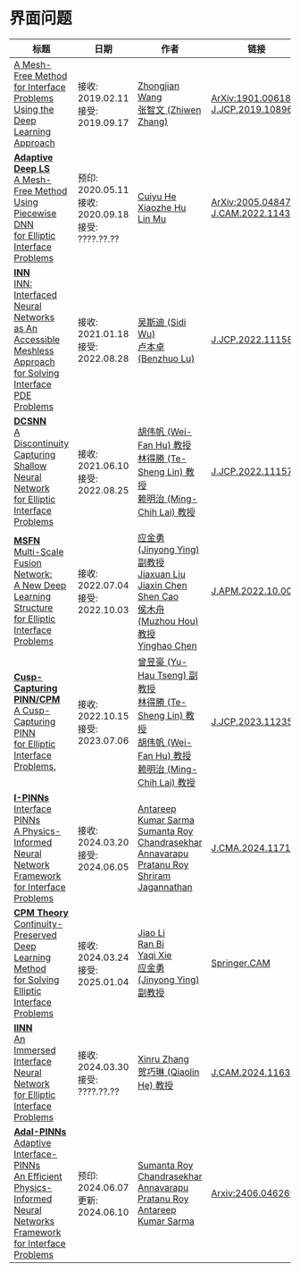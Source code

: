 # 界面问题

| 标题 | 日期 | 作者 | 链接 |
| --- | --- | --- | --- |
|[A Mesh-Free Method <br>for Interface Problems <br>Using the Deep Learning Approach](2019.02.11_A_Mesh-Free_Method_for_Interface_Problems_Using_the_Deep_Learning_Approach.md)|接收: 2019.02.11<br>接受: 2019.09.17|[Zhongjian Wang](../../Authors.md#zhongjian-wang)<br>[张智文 (Zhiwen Zhang)](../../Authors.md#zhiwen-zhang)|[ArXiv:1901.00618v1](https://arxiv.org/abs/1901.00618v1)<br>[J.JCP.2019.108963](https://doi.org/10.1016/j.jcp.2019.108963)|
|[**Adaptive Deep LS**<br>A Mesh-Free Method Using Piecewise DNN<br>for Elliptic Interface Problems](2020.05.11_Adaptive_Deep_LS.md)|预印: 2020.05.11<br>接收: 2020.09.18<br>接受: ????.??.??|[Cuiyu He](../../Authors.md#cuiyu-he)<br>[Xiaozhe Hu](../../Authors.md#xiaozhe-hu)<br>[Lin Mu](../../Authors.md#lin-mu)|[ArXiv:2005.04847v1](https://arxiv.org/abs/2005.04847)<br>[J.CAM.2022.114358](https://doi.org/10.1016/j.cam.2022.114358)|
|[**INN**<br>INN: Interfaced Neural Networks <br>as An Accessible Meshless Approach <br>for Solving Interface PDE Problems](2021.01.18_INN.md) |接收: 2021.01.18<br>接受: 2022.08.28|[吴斯迪 (Sidi Wu)](../../Authors.md#sidi-wu)<br>[卢本卓 (Benzhuo Lu)](../../Authors.md#benzhuo-lu)|[J.JCP.2022.111588](https://doi.org/10.1016/j.jcp.2022.111588)|
|[**DCSNN**<br>A Discontinuity Capturing Shallow Neural Network <br>for Elliptic Interface Problems](2021.06.10_DCSNN.md) |接收: 2021.06.10<br>接受: 2022.08.25|[胡伟帆 (Wei-Fan Hu) 教授](../../Authors.md#wei-fan-hu)<br>[林得勝 (Te-Sheng Lin) 教授](../../Authors.md#te-sheng-lin)<br>[赖明治 (Ming-Chih Lai) 教授](../../Authors.md#ming-chih-lai)|[J.JCP.2022.111576](https://doi.org/10.1016/j.jcp.2022.111576)|
|[**MSFN**<br>Multi-Scale Fusion Network: <br>A New Deep Learning Structure <br>for Elliptic Interface Problems](2022.07.04_MSFN.md)|接收: 2022.07.04<br>接受: 2022.10.03|[应金勇 (Jinyong Ying) 副教授](../../Authors.md#jinyong-ying)<br>[Jiaxuan Liu](../../Authors.md#jiaxuan-liu)<br>[Jiaxin Chen](../../Authors.md#jiaxin-chen)<br>[Shen Cao](../../Authors.md#shen-cao)<br>[侯木舟 (Muzhou Hou) 教授](../../Authors.md#muzhou-hou)<br>[Yinghao Chen](../../Authors.md#yinghao-chen)|[J.APM.2022.10.006](https://doi.org/10.1016/j.apm.2022.10.006)|
|[**Cusp-Capturing PINN/CPM**<br>A Cusp-Capturing PINN <br>for Elliptic Interface Problems.](2022.10.15_Cusp-Capturing_PINN.md)|接收: 2022.10.15<br>接受: 2023.07.06|[曾昱豪 (Yu-Hau Tseng) 副教授](../../Authors.md#yu-hau-tseng)<br>[林得勝 (Te-Sheng Lin) 教授](../../Authors.md#te-sheng-lin)<br>[胡伟帆 (Wei-Fan Hu) 教授](../../Authors.md#wei-fan-hu)<br>[赖明治 (Ming-Chih Lai) 教授](../../Authors.md#ming-chih-lai)|[J.JCP.2023.112359](https://doi.org/10.1016/j.jcp.2023.112359)|
|[**I-PINNs**<br>Interface PINNs <br>A Physics-Informed Neural Network Framework<br>for Interface Problems](2024.03.20_I-PINNs.md)|接收: 2024.03.20<br>接受: 2024.06.05|[Antareep Kumar Sarma](../../Authors.md#antareep-kumar-sarma)<br>[Sumanta Roy](../../Authors.md#sumanta-roy)<br>[Chandrasekhar Annavarapu](../../Authors.md#chandrasekhar-annavarapu)<br>[Pratanu Roy](../../Authors.md#pratanu-roy)<br>[Shriram Jagannathan](../../Authors.md#shriram-jagannathan)|[J.CMA.2024.117135](https://doi.org/10.1016/j.cma.2024.117135)|
|[**CPM Theory**<br>Continuity-Preserved Deep Learning Method <br>for Solving Elliptic Interface Problems](2024.03.24_CPM_Theory.md)|接收: 2024.03.24<br>接受: 2025.01.04|[Jiao Li](../../Authors.md#jiao-li)<br>[Ran Bi](../../Authors.md#ran-bi)<br>[Yaqi Xie](../../Authors.md#yaqi-xie)<br>[应金勇 (Jinyong Ying) 副教授](../../Authors.md#jinyong-ying)|[Springer.CAM](https://doi.org/10.1007/s40314-025-03090-5)|
|[**IINN**<br>An Immersed Interface Neural Network <br>for Elliptic Interface Problems](2024.03.30_IINN.md)|接收: 2024.03.30<br>接受: ????.??.??|[Xinru Zhang](../../Authors.md#xinru-zhang)<br>[贺巧琳 (Qiaolin He) 教授](../../Authors.md#qiaolin-he)|[J.CAM.2024.116372](https://doi.org/10.1016/j.cam.2024.116372)|
|[**AdaI-PINNs**<br>Adaptive Interface-PINNs<br>An Efficient Physics-Informed Neural Networks Framework <br>for Interface Problems](2024.06.07_AdaI-PINN.md)|预印: 2024.06.07<br>更新: 2024.06.10|[Sumanta Roy](../../Authors.md#sumanta-roy)<br>[Chandrasekhar Annavarapu](../../Authors.md#chandrasekhar-annavarapu)<br>[Pratanu Roy](../../Authors.md#pratanu-roy)<br>[Antareep Kumar Sarma](../../Authors.md#antareep-kumar-sarma)|[Arxiv:2406.04626v2](https://arxiv.org/abs/2406.04626v2)|
